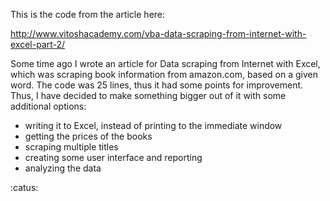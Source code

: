 This is the code from the article here:

http://www.vitoshacademy.com/vba-data-scraping-from-internet-with-excel-part-2/

Some time ago I wrote an article for Data scraping from Internet with Excel, which was scraping book information from amazon.com, based on a given word. The code was 25 lines, thus it had some points for improvement. Thus, I have decided to make something bigger out of it with some additional options:

- writing it to Excel, instead of printing to the immediate window
- getting the prices of the books
- scraping multiple titles
- creating some user interface and reporting
- analyzing the data

:catus:

